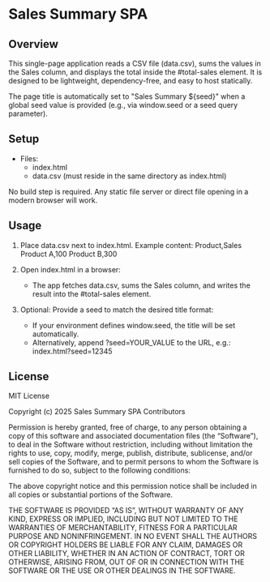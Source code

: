 # Sales Summary SPA

## Overview
This single-page application reads a CSV file (data.csv), sums the values in the Sales column, and displays the total inside the #total-sales element. It is designed to be lightweight, dependency-free, and easy to host statically.

The page title is automatically set to "Sales Summary ${seed}" when a global seed value is provided (e.g., via window.seed or a seed query parameter).

## Setup
- Files:
  - index.html
  - data.csv (must reside in the same directory as index.html)

No build step is required. Any static file server or direct file opening in a modern browser will work.

## Usage
1. Place data.csv next to index.html. Example content:
   Product,Sales
   Product A,100
   Product B,300

2. Open index.html in a browser:
   - The app fetches data.csv, sums the Sales column, and writes the result into the #total-sales element.

3. Optional: Provide a seed to match the desired title format:
   - If your environment defines window.seed, the title will be set automatically.
   - Alternatively, append ?seed=YOUR_VALUE to the URL, e.g.:
     index.html?seed=12345

## License
MIT License

Copyright (c) 2025 Sales Summary SPA Contributors

Permission is hereby granted, free of charge, to any person obtaining a copy
of this software and associated documentation files (the “Software”), to deal
in the Software without restriction, including without limitation the rights
to use, copy, modify, merge, publish, distribute, sublicense, and/or sell
copies of the Software, and to permit persons to whom the Software is
furnished to do so, subject to the following conditions:

The above copyright notice and this permission notice shall be included in
all copies or substantial portions of the Software.

THE SOFTWARE IS PROVIDED “AS IS”, WITHOUT WARRANTY OF ANY KIND, EXPRESS OR
IMPLIED, INCLUDING BUT NOT LIMITED TO THE WARRANTIES OF MERCHANTABILITY,
FITNESS FOR A PARTICULAR PURPOSE AND NONINFRINGEMENT. IN NO EVENT SHALL THE
AUTHORS OR COPYRIGHT HOLDERS BE LIABLE FOR ANY CLAIM, DAMAGES OR OTHER
LIABILITY, WHETHER IN AN ACTION OF CONTRACT, TORT OR OTHERWISE, ARISING FROM,
OUT OF OR IN CONNECTION WITH THE SOFTWARE OR THE USE OR OTHER DEALINGS IN
THE SOFTWARE.